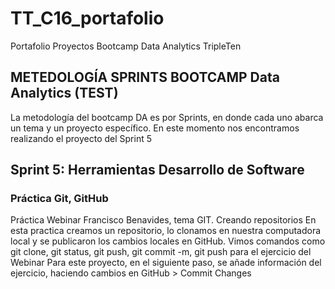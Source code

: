 # TT_C16_portafolio
Portafolio Proyectos Bootcamp Data Analytics TripleTen

## METEDOLOGÍA SPRINTS BOOTCAMP Data Analytics (TEST) 
La metodología del bootcamp DA es por Sprints, en donde cada uno abarca un tema y un proyecto específico. 
En este momento nos encontramos realizando el proyecto del Sprint 5

## Sprint 5: Herramientas Desarrollo de Software
### Práctica Git, GitHub
Práctica Webinar Francisco Benavides, tema GIT. Creando repositorios
En esta practica creamos un repositorio, lo clonamos en nuestra computadora local y se publicaron los cambios locales en GitHub.
Vimos comandos como git clone, git status, git push, git commit -m, git push para el ejercicio del Webinar
Para este proyecto, en el siguiente paso, se añade información del ejercicio, haciendo cambios en GitHub > Commit Changes
